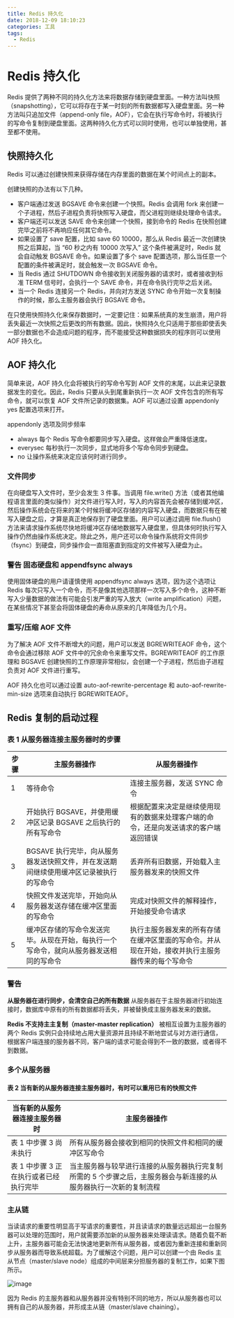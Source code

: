 ```yaml
---
title: Redis 持久化
date: 2018-12-09 18:10:23
categories: 工具
tags:
  - Redis
---
```

# Redis 持久化

Redis 提供了两种不同的持久化方法来将数据存储到硬盘里面。一种方法叫快照（snapshotting），它可以将存在于某一时刻的所有数据都写入硬盘里面。另一种方法叫只追加文件（append-only file，AOF），它会在执行写命令时，将被执行的写命令复制到硬盘里面。这两种持久化方式可以同时使用，也可以单独使用，甚至都不使用。

## 快照持久化

Redis 可以通过创建快照来获得存储在内存里面的数据在某个时间点上的副本。

创建快照的办法有以下几种。

- 客户端通过发送 BGSAVE 命令来创建一个快照。Redis 会调用 fork 来创建一个子进程，然后子进程负责将快照写入硬盘，而父进程则继续处理命令请求。
- 客户端还可以发送 SAVE 命令来创建一个快照，接到命令的 Redis 在快照创建完毕之前将不再响应任何其它命令。
- 如果设置了 save 配置，比如 save 60 10000，那么从 Redis 最近一次创建快照之后算起，当 “60 秒之内有 10000 次写入” 这个条件被满足时，Redis 就会自动触发 BGSAVE 命令。如果设置了多个 save 配置选项，那么当任意一个配置的条件被满足时，就会触发一次 BGSAVE 命令。
- 当 Redis 通过 SHUTDOWN 命令接收到关闭服务器的请求时，或者接收到标准 TERM 信号时，会执行一个 SAVE 命令，并在命令执行完毕之后关闭。
- 当一个 Redis 连接另一个 Redis，并向对方发送 SYNC 命令开始一次复制操作的时候，那么主服务器会执行 BGSAVE 命令。

在只使用快照持久化来保存数据时，一定要记住：如果系统真的发生崩溃，用户将丢失最近一次快照之后更改的所有数据。因此，快照持久化只适用于那些即使丢失一部分数据也不会造成问题的程序，而不能接受这种数据损失的程序则可以使用 AOF 持久化。

## AOF 持久化

简单来说，AOF 持久化会将被执行的写命令写到 AOF 文件的末尾，以此来记录数据发生的变化。因此，Redis 只要从头到尾重新执行一次 AOF 文件包含的所有写命令，就可以恢复 AOF 文件所记录的数据集。AOF 可以通过设置 appendonly yes 配置选项来打开。

appendonly 选项及同步频率

- always 每个 Redis 写命令都要同步写入硬盘。这样做会严重降低速度。
- everysec 每秒执行一次同步，显式地将多个写命令同步到硬盘。
- no 让操作系统来决定应该何时进行同步。

### 文件同步

在向硬盘写入文件时，至少会发生 3 件事。当调用 file.write() 方法（或者其他编程语言里面的类似操作）对文件进行写入时，写入的内容首先会被存储到缓冲区，然后操作系统会在将来的某个时候将缓冲区存储的内容写入硬盘，而数据只有在被写入硬盘之后，才算是真正地保存到了硬盘里面。用户可以通过调用 file.flush() 方法来请求操作系统尽快地将缓冲区存储地数据写入硬盘里，但具体何时执行写入操作仍然由操作系统决定。除此之外，用户还可以命令操作系统将文件同步（fsync）到硬盘，同步操作会一直阻塞直到指定的文件被写入硬盘为止。

### 警告 固态硬盘和 appendfsync always

使用固体硬盘的用户请谨慎使用 appendfsync always 选项，因为这个选项让 Redis 每次只写入一个命令，而不是像其他选项那样一次写入多个命令，这种不断写入少量数据的做法有可能会引发严重的写入放大（write amplification）问题，在某些情况下甚至会将固体硬盘的寿命从原来的几年降低为几个月。

### 重写/压缩 AOF 文件

为了解决 AOF 文件不断增大的问题，用户可以发送 BGREWRITEAOF 命令，这个命令会通过移除 AOF 文件中的冗余命令来重写文件。BGREWRITEAOF 的工作原理和 BGSAVE 创建快照的工作原理非常相似，会创建一个子进程，然后由子进程负责对 AOF 文件进行重写。

AOF 持久化也可以通过设置 auto-aof-rewrite-percentage 和 auto-aof-rewrite-min-size 选项来自动执行 BGREWRITEAOF。

## Redis 复制的启动过程

### 表 1 从服务器连接主服务器时的步骤

| 步骤 | 主服务器操作 | 从服务器操作 |
| --- | --- | --- |
| 1 | 等待命令 | 连接主服务器，发送 SYNC 命令 |
| 2 | 开始执行 BGSAVE，并使用缓冲区记录 BGSAVE 之后执行的所有写命令 | 根据配置来决定是继续使用现有的数据来处理客户端的命令，还是向发送请求的客户端返回错误 |
| 3 | BGSAVE 执行完毕，向从服务器发送快照文件，并在发送期间继续使用缓冲区记录被执行的写命令 | 丢弃所有旧数据，开始载入主服务器发来的快照文件 |
| 4 | 快照文件发送完毕，开始向从服务器发送存储在缓冲区里面的写命令 | 完成对快照文件的解释操作，开始接受命令请求 |
| 5 | 缓冲区存储的写命令发送完毕。从现在开始，每执行一个写命令，就向从服务器发送相同的写命令 | 执行主服务器发来的所有存储在缓冲区里面的写命令。并从现在开始，接收并执行主服务器传来的每个写命令 |

### 警告

**从服务器在进行同步，会清空自己的所有数据** 从服务器在于主服务器进行初始连接时，数据库中原有的所有数据都将丢失，并被替换成主服务器发来的数据。

**Redis 不支持主主复制（master-master replication）** 被相互设置为主服务器的两个 Redis 实例只会持续地占用大量资源并且持续不断地尝试与对方进行通信，根据客户端连接的服务器不同，客户端的请求可能会得到不一致的数据，或者得不到数据。

### 多个从服务器

#### 表 2 当有新的从服务器连接主服务器时，有时可以重用已有的快照文件

| 当有新的从服务器连接主服务器时 | 主服务器操作 |
| --- | --- |
| 表 1 中步骤 3 尚未执行 | 所有从服务器会接收到相同的快照文件和相同的缓冲区写命令 |
| 表 1 中步骤 3 正在执行或者已经执行完毕 | 当主服务器与较早进行连接的从服务器执行完复制所需的 5 个步骤之后，主服务器会与新连接的从服务器执行一次新的复制流程  |

### 主从链

当读请求的重要性明显高于写请求的重要性，并且读请求的数量远远超出一台服务器可以处理的范围时，用户就需要添加新的从服务器来处理读请求。随着负载不断上升，主服务器可能会无法快速地更新所有从服务器，或者因为重新连接和重新同步从服务器而导致系统超载。为了缓解这个问题，用户可以创建一个由 Redis 主从节点（master/slave node）组成的中间层来分担服务器的复制工作，如果下图所示。

![image](https://www.tuliang.org/images/2018/QQ20181209-182956@2x.png)

因为 Redis 的主服务器和从服务器并没有特别不同的地方，所以从服务器也可以拥有自己的从服务器，并形成主从链（master/slave chaining）。